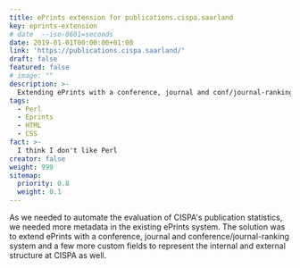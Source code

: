 ```yaml
---
title: ePrints extension for publications.cispa.saarland
key: eprints-extension
# date  --iso-8601=seconds   
date: 2019-01-01T00:00:00+01:00
link: 'https://publications.cispa.saarland/'
draft: false
featured: false
# image: ""
description: >-
  Extending ePrints with a conference, journal and conf/journal-ranking system.
tags:
  - Perl
  - Eprints
  - HTML
  - CSS
fact: >-
  I think I don't like Perl 
creator: false
weight: 999
sitemap:
  priority: 0.8
  weight: 0.1
---
```


As we needed to automate the evaluation of CISPA's publication statistics,
we needed more metadata in the existing ePrints system. The solution was to extend ePrints 
with a conference, journal and conference/journal-ranking system and a few more custom fields
to represent the internal and external structure at CISPA as well.
